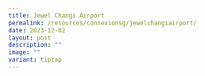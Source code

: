 ```yaml
---
title: Jewel Changi Airport
permalink: /resources/connexionsg/jewelchangiairport/
date: 2023-12-02
layout: post
description: ""
image: ""
variant: tiptap
---
```


